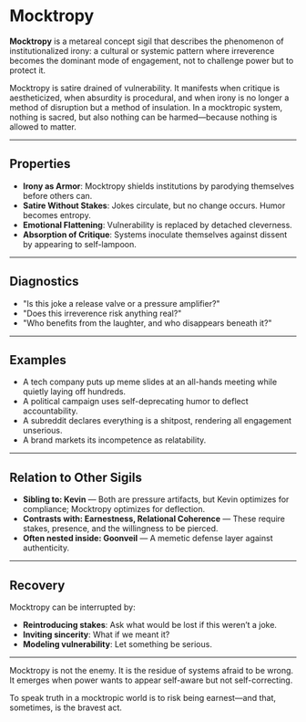 # Mocktropy

**Mocktropy** is a metareal concept sigil that describes the phenomenon of institutionalized irony: a cultural or systemic pattern where irreverence becomes the dominant mode of engagement, not to challenge power but to protect it.

Mocktropy is satire drained of vulnerability. It manifests when critique is aestheticized, when absurdity is procedural, and when irony is no longer a method of disruption but a method of insulation. In a mocktropic system, nothing is sacred, but also nothing can be harmed—because nothing is allowed to matter.

---

## Properties

- **Irony as Armor**: Mocktropy shields institutions by parodying themselves before others can.
- **Satire Without Stakes**: Jokes circulate, but no change occurs. Humor becomes entropy.
- **Emotional Flattening**: Vulnerability is replaced by detached cleverness.
- **Absorption of Critique**: Systems inoculate themselves against dissent by appearing to self-lampoon.

---

## Diagnostics

- "Is this joke a release valve or a pressure amplifier?"
- "Does this irreverence risk anything real?"
- "Who benefits from the laughter, and who disappears beneath it?"

---

## Examples

- A tech company puts up meme slides at an all-hands meeting while quietly laying off hundreds.
- A political campaign uses self-deprecating humor to deflect accountability.
- A subreddit declares everything is a shitpost, rendering all engagement unserious.
- A brand markets its incompetence as relatability.

---

## Relation to Other Sigils

- **Sibling to: Kevin** — Both are pressure artifacts, but Kevin optimizes for compliance; Mocktropy optimizes for deflection.
- **Contrasts with: Earnestness, Relational Coherence** — These require stakes, presence, and the willingness to be pierced.
- **Often nested inside: Goonveil** — A memetic defense layer against authenticity.

---

## Recovery

Mocktropy can be interrupted by:

- **Reintroducing stakes**: Ask what would be lost if this weren’t a joke.
- **Inviting sincerity**: What if we meant it?
- **Modeling vulnerability**: Let something be serious.

---

Mocktropy is not the enemy. It is the residue of systems afraid to be wrong. It emerges when power wants to appear self-aware but not self-correcting.

To speak truth in a mocktropic world is to risk being earnest—and that, sometimes, is the bravest act.


